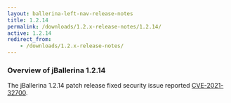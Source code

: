 ```yaml
---
layout: ballerina-left-nav-release-notes
title: 1.2.14 
permalink: /downloads/1.2.x-release-notes/1.2.14/
active: 1.2.14
redirect_from: 
    - /downloads/1.2.x-release-notes/
---
```

### Overview of jBallerina 1.2.14
The jBallerina 1.2.14 patch release fixed security issue reported [CVE-2021-32700](https://github.com/ballerina-platform/ballerina-lang/security/advisories/GHSA-f5qg-fqrw-v5ww).

<style>

.cBallerinaTocContainer  {
    display:none;
}

</style>